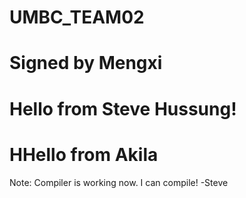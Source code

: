 # UMBC_TEAM02

# Signed by Mengxi

# Hello from Steve Hussung!

# HHello from Akila


Note: Compiler is working now. I can compile! -Steve
